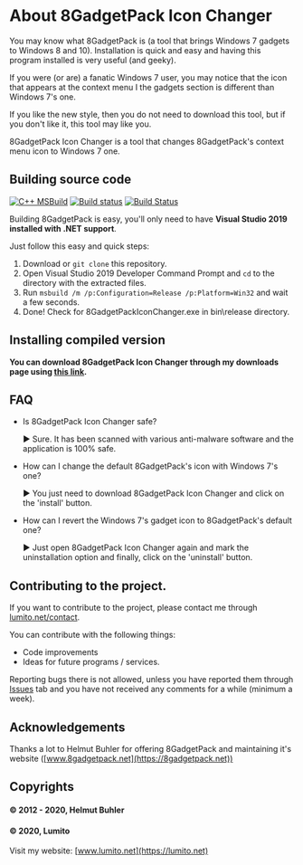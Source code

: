 # About 8GadgetPack Icon Changer

You may know what 8GadgetPack is (a tool that brings Windows 7 gadgets to Windows 8 and 10). Installation is quick and easy and having this program installed is very useful (and geeky).

If you were (or are) a fanatic Windows 7 user, you may notice that the icon that appears at the context menu I the gadgets section is different than Windows 7's one.

If you like the new style, then you do not need to download this tool, but if you don't like it, this tool may like you.

8GadgetPack Icon Changer is a tool that changes 8GadgetPack's context menu icon to Windows 7 one.

## Building source code

[![C++ MSBuild](https://github.com/LumitoLuma/8GadgetPackIconChanger/workflows/C++%20MSBuild/badge.svg)](https://github.com/LumitoLuma/8GadgetPackIconChanger/actions?query=workflow%3A"C%2B%2B+MSBuild") [![Build status](https://ci.appveyor.com/api/projects/status/1f0lywkbg8m8m5pt?svg=true)](https://ci.appveyor.com/project/LumitoLuma/8GadgetPackIconChanger) [![Build Status](https://dev.azure.com/LumitoLuma/GitHub/_apis/build/status/LumitoLuma.8GadgetPackIconChanger?branchName=master)](https://dev.azure.com/LumitoLuma/GitHub/_build/latest?definitionId=7&branchName=master)

Building 8GadgetPack is easy, you'll only need to have **Visual Studio 2019 installed with .NET support**.

Just follow this easy and quick steps:

1. Download or `git clone` this repository.
2. Open Visual Studio 2019 Developer Command Prompt and `cd` to the directory with the extracted files.
3. Run `msbuild /m /p:Configuration=Release /p:Platform=Win32` and wait a few seconds.
4. Done! Check for 8GadgetPackIconChanger.exe in bin\release directory.

## Installing compiled version

**You can download 8GadgetPack Icon Changer through my downloads page using [this link](https://dl.lumito.net/public/repos/8GadgetPackIconChanger).**

## FAQ

- Is 8GadgetPack Icon Changer safe?

   ► Sure. It has been scanned with various anti-malware software and the application is 100% safe.
   
- How can I change the default 8GadgetPack's icon with Windows 7's one?

   ► You just need to download 8GadgetPack Icon Changer and click on the 'install' button.
   
- How can I revert the Windows 7's gadget icon to 8GadgetPack's default one?

   ► Just open 8GadgetPack Icon Changer again and mark the uninstallation option and finally, click on the 'uninstall' button.
   
## Contributing to the project.
 
If you want to contribute to the project, please contact me through [lumito.net/contact](https://lumito.net/contact).

You can contribute with the following things:

- Code improvements
- Ideas for future programs / services.

Reporting bugs there is not allowed, unless you have reported them through [Issues](https://github.com/LumitoLuma/8GadgetPackIconChanger/issues) tab and you have not received any comments for a while (minimum a week).

## Acknowledgements

Thanks a lot to Helmut Buhler for offering 8GadgetPack and maintaining it's website ([www.8gadgetpack.net](https://8gadgetpack.net))

## Copyrights

#### © 2012 - 2020, Helmut Buhler

#### © 2020, Lumito

Visit my website: [www.lumito.net](https://lumito.net)
